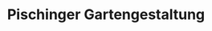 ---
title: "Pischinger Gartengestaltung"
url: /tullnerbach/pischinger-gartengestaltung/
shop: Blumen
---